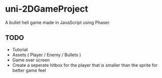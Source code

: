 # uni-2DGameProject
A bullet hell game made in JavaScript using Phaser.
## TODO
- Tutorial
- Assets ( Player / Enemy / Bullets )
- Game over screen
- Create a seperate hitbox for the player that is smaller than the sprite for better game feel